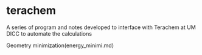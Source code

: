 # terachem
A series of program and notes developed to interface with Terachem at UM DICC to automate the calculations

Geometry minimization(energy_minimi.md)

